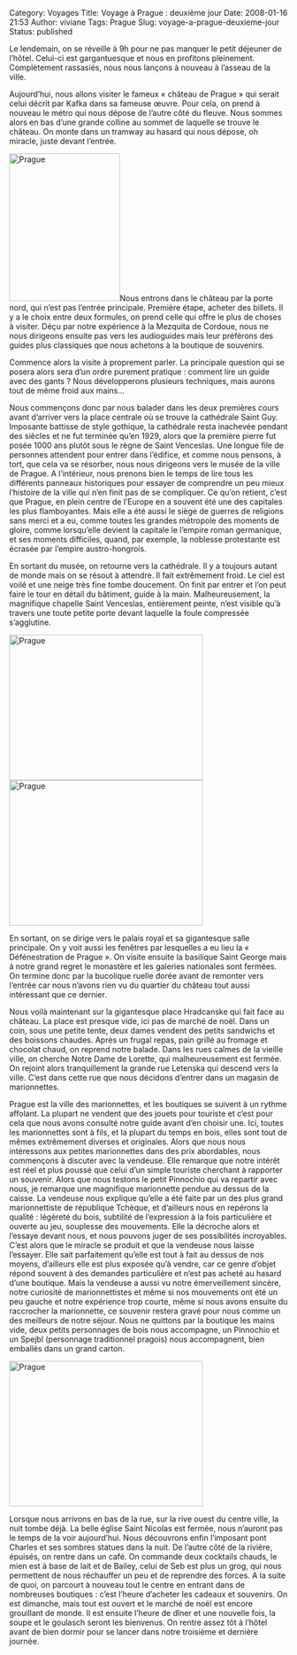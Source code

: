 Category: Voyages
Title: Voyage à Prague : deuxième jour
Date: 2008-01-16 21:53
Author: viviane
Tags: Prague
Slug: voyage-a-prague-deuxieme-jour
Status: published

Le lendemain, on se réveille à 9h pour ne pas manquer le petit déjeuner de l’hôtel. Celui-ci est gargantuesque et nous en profitons pleinement. Complètement rassasiés, nous nous lançons à nouveau à l’asseau de la ville.

Aujourd’hui, nous allons visiter le fameux « château de Prague » qui serait celui décrit par Kafka dans sa fameuse œuvre. Pour cela, on prend à nouveau le métro qui nous dépose de l’autre côté du fleuve. Nous sommes alors en bas d’une grande colline au sommet de laquelle se trouve le château. On monte dans un tramway au hasard qui nous dépose, oh miracle, juste devant l’entrée.

<img class="alignleft size-full wp-image-224" title="Prague" src="http://www.viviane-voyages.com/wp-content/uploads/2008/01/1.jpg" alt="Prague" width="200" height="267" />Nous entrons dans le château par la porte nord, qui n’est pas l’entrée principale. Première étape, acheter des billets. Il y a le choix entre deux formules, on prend celle qui offre le plus de choses à visiter. Déçu par notre expérience à la Mezquita de Cordoue, nous ne nous dirigeons ensuite pas vers les audioguides mais leur préférons des guides plus classiques que nous achetons à la boutique de souvenirs.

Commence alors la visite à proprement parler. La principale question qui se posera alors sera d’un ordre purement pratique : comment lire un guide avec des gants ? Nous développerons plusieurs techniques, mais aurons tout de même froid aux mains…

Nous commençons donc par nous balader dans les deux premières cours avant d’arriver vers la place centrale où se trouve la cathédrale Saint Guy. Imposante battisse de style gothique, la cathédrale resta inachevée pendant des siècles et ne fut terminée qu’en 1929, alors que la première pierre fut posée 1000 ans plutôt sous le règne de Saint Venceslas. Une longue file de personnes attendent pour entrer dans l’édifice, et comme nous pensons, à tort, que cela va se résorber, nous nous dirigeons vers le musée de la ville de Prague. A l’intérieur, nous prenons bien le temps de lire tous les différents panneaux historiques pour essayer de comprendre un peu mieux l’histoire de la ville qui n’en finit pas de se compliquer. Ce qu’on retient, c’est que Prague, en plein centre de l’Europe en a souvent été une des capitales les plus flamboyantes. Mais elle a été aussi le siège de guerres de religions sans merci et a eu, comme toutes les grandes métropole des moments de gloire, comme lorsqu’elle devient la capitale le l’empire roman germanique, et ses moments difficiles, quand, par exemple, la noblesse protestante est écrasée par l’empire austro-hongrois.

En sortant du musée, on retourne vers la cathédrale. Il y a toujours autant de monde mais on se résout à attendre. Il fait extrêmement froid. Le ciel est voilé et une neige très fine tombe doucement. On finit par entrer et l’on peut faire le tour en détail du bâtiment, guide à la main. Malheureusement, la magnifique chapelle Saint Venceslas, entièrement peinte, n’est visible qu’à travers une toute petite porte devant laquelle la foule compressée s’agglutine.

<img class="aligncenter size-full wp-image-225" title="Prague" src="http://www.viviane-voyages.com/wp-content/uploads/2008/01/2.jpg" alt="Prague" width="350" height="263" />

<img class="aligncenter size-full wp-image-226" title="Prague" src="http://www.viviane-voyages.com/wp-content/uploads/2008/01/3.jpg" alt="Prague" width="350" height="263" />

En sortant, on se dirige vers le palais royal et sa gigantesque salle principale. On y voit aussi les fenêtres par lesquelles a eu lieu la « Défénestration de Prague ». On visite ensuite la basilique Saint George mais à notre grand regret le monastère et les galeries nationales sont fermées. On termine donc par la bucolique ruelle dorée avant de remonter vers l’entrée car nous n’avons rien vu du quartier du château tout aussi intéressant que ce dernier.

Nous voilà maintenant sur la gigantesque place Hradcanske qui fait face au château. La place est presque vide, ici pas de marché de noël. Dans un coin, sous une petite tente, deux dames vendent des petits sandwichs et des boissons chaudes. Après un frugal repas, pain grillé au fromage et chocolat chaud, on reprend notre balade. Dans les rues calmes de la vieille ville, on cherche Notre Dame de Lorette, qui malheureusement est fermée. On rejoint alors tranquillement la grande rue Letenska qui descend vers la ville. C’est dans cette rue que nous décidons d’entrer dans un magasin de marionnettes.

Prague est la ville des marionnettes, et les boutiques se suivent à un rythme affolant. La plupart ne vendent que des jouets pour touriste et c’est pour cela que nous avons consulté notre guide avant d’en choisir une. Ici, toutes les marionnettes sont à fils, et la plupart du temps en bois, elles sont tout de mêmes extrêmement diverses et originales. Alors que nous nous intéressons aux petites marionnettes dans des prix abordables, nous commençons à discuter avec la vendeuse. Elle remarque que notre intérêt est réel et plus poussé que celui d’un simple touriste cherchant à rapporter un souvenir. Alors que nous testons le petit Pinnochio qui va repartir avec nous, je remarque une magnifique marionnette pendue au dessus de la caisse. La vendeuse nous explique qu’elle a été faite par un des plus grand marionnettiste de république Tchèque, et d’ailleurs nous en repérons la qualité : légèreté du bois, subtilité de l’expression à la fois particulière et ouverte au jeu, souplesse des mouvements. Elle la décroche alors et l’essaye devant nous, et nous pouvons juger de ses possibilités incroyables. C’est alors que le miracle se produit et que la vendeuse nous laisse l’essayer. Elle sait parfaitement qu’elle est tout à fait au dessus de nos moyens, d’ailleurs elle est plus exposée qu’à vendre, car ce genre d’objet répond souvent à des demandes particulière et n’est pas acheté au hasard d’une boutique. Mais la vendeuse a aussi vu notre émerveillement sincère, notre curiosité de marionnettistes et même si nos mouvements ont été un peu gauche et notre expérience trop courte, même si nous avons ensuite du raccrocher la marionnette, ce souvenir restera gravé pour nous comme un des meilleurs de notre séjour. Nous ne quittons par la boutique les mains vide, deux petits personnages de bois nous accompagne, un Pinnochio et un Spejbl (personnage traditionnel pragois) nous accompagnent, bien emballés dans un grand carton.

<img class="aligncenter size-full wp-image-227" title="Prague" src="http://www.viviane-voyages.com/wp-content/uploads/2008/01/4.jpg" alt="Prague" width="350" height="263" />

Lorsque nous arrivons en bas de la rue, sur la rive ouest du centre ville, la nuit tombe déjà. La belle église Saint Nicolas est fermée, nous n’auront pas le temps de la voir aujourd’hui. Nous découvrons enfin l’imposant pont Charles et ses sombres statues dans la nuit. De l’autre côté de la rivière, épuisés, on rentre dans un café. On commande deux cocktails chauds, le mien est à base de lait et de Bailey, celui de Seb est plus un grog, qui nous permettent de nous réchauffer un peu et de reprendre des forces. A la suite de quoi, on parcourt à nouveau tout le centre en entrant dans de nombreuses boutiques : c’est l’heure d’acheter les cadeaux et souvenirs. On est dimanche, mais tout est ouvert et le marché de noël est encore grouillant de monde. Il est ensuite l’heure de dîner et une nouvelle fois, la soupe et le goulasch seront les bienvenus. On rentre assez tôt à l’hôtel avant de bien dormir pour se lancer dans notre troisième et dernière journée.